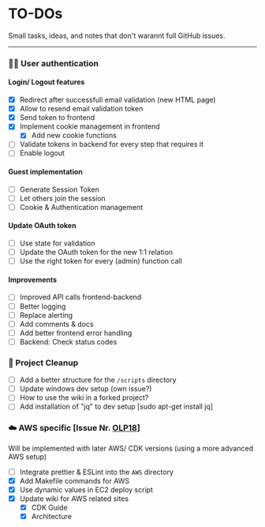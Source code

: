 # TO-DOs

Small tasks, ideas, and notes that don't warannt full GitHub issues.

---

### 🧑‍🦱 User authentication

#### Login/ Logout features

- [x] Redirect after successfull email validation (new HTML page)
- [x] Allow to resend email validation token
- [x] Send token to frontend
- [x] Implement cookie management in frontend
  - [x] Add new cookie functions
- [ ] Validate tokens in backend for every step that requires it
- [ ] Enable logout

#### Guest implementation

- [ ] Generate Session Token
- [ ] Let others join the session
- [ ] Cookie & Authentication management

#### Update OAuth token

- [ ] Use state for validation
- [ ] Update the OAuth token for the new 1:1 relation
- [ ] Use the right token for every (admin) function call

#### Improvements

- [ ] Improved API calls frontend-backend
- [ ] Better logging
- [ ] Replace alerting
- [ ] Add comments & docs
- [ ] Add better frontend error handling
- [ ] Backend: Check status codes

### 🧹 Project Cleanup

- [ ] Add a better structure for the `/scripts` directory
- [ ] Update windows dev setup (own issue?)
- [ ] How to use the wiki in a forked project?
- [ ] Add installation of "jq" to dev setup [sudo apt-get install jq]

### ☁️ AWS specific [Issue Nr. [OLP18](https://github.com/Dominicdaniel86/Mursica-FM/issues/80)]

Will be implemented with later AWS/ CDK versions (using a more advanced AWS setup)

- [ ] Integrate prettier & ESLint into the `AWS` directory
- [X] Add Makefile commands for AWS
- [X] Use dynamic values in EC2 deploy script
- [X] Update wiki for AWS related sites
  - [X] CDK Guide
  - [X] Architecture
